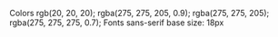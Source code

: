 Colors
rgb(20, 20, 20);
rgba(275, 275, 205, 0.9);
rgba(275, 275, 205);
rgba(275, 275, 275, 0.7);
Fonts
sans-serif
base size: 18px